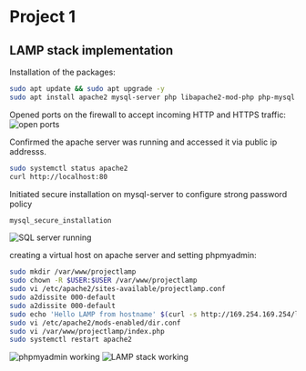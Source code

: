 # Project 1
## LAMP stack implementation
Installation of the packages:
```bash
sudo apt update && sudo apt upgrade -y 
sudo apt install apache2 mysql-server php libapache2-mod-php php-mysql

```

Opened ports on the firewall to accept incoming HTTP and HTTPS traffic:
![open ports](https://github.com/blazerailerx/dareyio-pbl/blob/main/project1_images/ports%20opened.png)


Confirmed the apache server was running and accessed it via public ip addresss.
```bash
sudo systemctl status apache2
curl http://localhost:80
```

Initiated secure installation on mysql-server to configure strong password policy
```bash
mysql_secure_installation
```
![SQL server running](https://github.com/blazerailerx/dareyio-pbl/blob/main/project1_images/mysql-server.png)

creating a virtual host on apache server and setting phpmyadmin:
```bash
sudo mkdir /var/www/projectlamp
sudo chown -R $USER:$USER /var/www/projectlamp
sudo vi /etc/apache2/sites-available/projectlamp.conf
sudo a2dissite 000-default
sudo a2dissite 000-default
sudo echo 'Hello LAMP from hostname' $(curl -s http://169.254.169.254/latest/meta-data/public-hostname) 'with public IP' $(curl -s http://169.254.169.254/latest/meta-data/public-ipv4) > /var/www/projectlamp/index.html
sudo vi /etc/apache2/mods-enabled/dir.conf
sudo vi /var/www/projectlamp/index.php
sudo systemctl restart apache2
```
![phpmyadmin working](https://github.com/blazerailerx/dareyio-pbl/blob/main/project1_images/Php%20enabled.png)
![LAMP stack working](https://github.com/blazerailerx/dareyio-pbl/blob/main/project1_images/webpage%20created.png)
